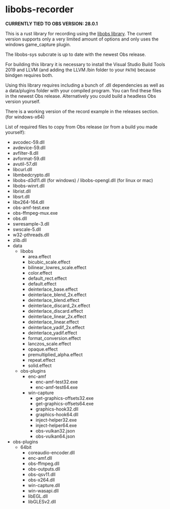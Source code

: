 # libobs-recorder

**CURRENTLY TIED TO OBS VERSION: 28.0.1**

This is a rust library for recording using the [libobs library]("https://github.com/obsproject/obs-studio").
The current version supports only a very limited amount of options and only uses the windows game_capture plugin.

The libobs-sys subcrate is up to date with the newest Obs release.

For building this library it is necessary to install the Visual Studio Build Tools 2019 and LLVM (and adding the LLVM /bin folder to your `PATH`) because bindgen requires both.

Using this library requires including a bunch of .dll dependencies as well as a data/plugins folder with your compiled program.
You can find these files in the newest Obs release. Alternatively you could build a headless Obs version yourself.

There is a working version of the record example in the releases section. (for windows-x64)

List of required files to copy from Obs release (or from a build you made yourself):

- avcodec-59.dll
- avdevice-59.dll
- avfilter-8.dll
- avformat-59.dll
- avutil-57.dll
- libcurl.dll
- libmbedcrypto.dll
- libobs-d3d11.dll (for windows) / libobs-opengl.dll (for linux or mac)
- libobs-winrt.dll
- librist.dll
- libsrt.dll
- libx264-164.dll
- obs-amf-test.exe
- obs-ffmpeg-mux.exe
- obs.dll
- swresample-3.dll
- swscale-5.dll
- w32-pthreads.dll
- zlib.dll
- data
  - libobs
    - area.effect
    - bicubic_scale.effect
    - bilinear_lowres_scale.effect
    - color.effect
    - default_rect.effect
    - default.effect
    - deinterlace_base.effect
    - deinterlace_blend_2x.effect
    - deinterlace_blend.effect
    - deinterlace_discard_2x.effect
    - deinterlace_discard.effect
    - deinterlace_linear_2x.effect
    - deinterlace_linear.effect
    - deinterlace_yadif_2x.effect
    - deinterlace_yadif.effect
    - format_conversion.effect
    - lanczos_scale.effect
    - opaque.effect
    - premultiplied_alpha.effect
    - repeat.effect
    - solid.effect
  - obs-plugins
    - enc-amf
      - enc-amf-test32.exe
      - enc-amf-test64.exe
    - win-capture
      - get-graphics-offsets32.exe
      - get-graphics-offsets64.exe
      - graphics-hook32.dll
      - graphics-hook64.dll
      - inject-helper32.exe
      - inject-helper64.exe
      - obs-vulkan32.json
      - obs-vulkan64.json
- obs-plugins
  - 64bit
    - coreaudio-encoder.dll
    - enc-amf.dll
    - obs-ffmpeg.dll
    - obs-outputs.dll
    - obs-qsv11.dll
    - obs-x264.dll
    - win-capture.dll
    - win-wasapi.dll
    - libEGL.dll
    - libGLESv2.dll
